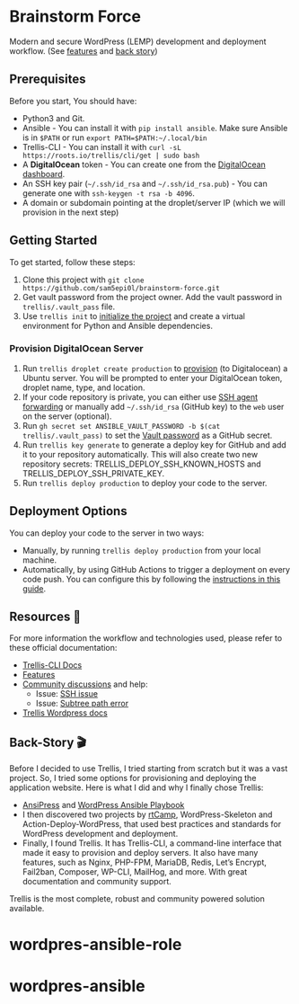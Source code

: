 # Brainstorm Force

Modern and secure WordPress (LEMP) development and deployment workflow. (See [features](https://roots.io/trellis/docs/installation/#why-use-trellis) and [back story](#back-story-))

## Prerequisites

Before you start, You should have:

- Python3 and Git.
- Ansible - You can install it with `pip install ansible`. Make sure Ansible is in `$PATH` or run `export PATH=$PATH:~/.local/bin`
- Trellis-CLI - You can install it with `curl -sL https://roots.io/trellis/cli/get | sudo bash`
- A **DigitalOcean** token - You can create one from the [DigitalOcean dashboard](https://cloud.digitalocean.com/account/api/tokens?i=838c5d).
- An SSH key pair (`~/.ssh/id_rsa` and `~/.ssh/id_rsa.pub`) - You can generate one with `ssh-keygen -t rsa -b 4096`.
- A domain or subdomain pointing at the droplet/server IP (which we will provision in the next step)

## Getting Started

To get started, follow these steps:

1. Clone this project with `git clone https://github.com/sam5epi0l/brainstorm-force.git`
2. Get vault password from the project owner. Add the vault password in `trellis/.vault_pass` file.
3. Use `trellis init` to [initialize the project](https://roots.io/trellis/docs/python/#trellis-cli-and-virtualenv) and create a virtual environment for Python and Ansible dependencies.

### Provision DigitalOcean Server

1. Run `trellis droplet create production` to [provision](https://roots.io/trellis/docs/deploy-to-digitalocean/) (to Digitalocean) a Ubuntu server. You will be prompted to enter your DigitalOcean token, droplet name, type, and location.
2. If your code repository is private, you can either use [SSH agent forwarding](https://docs.github.com/en/authentication/connecting-to-github-with-ssh/using-ssh-agent-forwarding) or manually add `~/.ssh/id_rsa` (GitHub key) to the `web` user on the server (optional).
3. Run `gh secret set ANSIBLE_VAULT_PASSWORD -b $(cat trellis/.vault_pass)` to set the [Vault password](https://roots.io/trellis/docs/vault/#vault) as a GitHub secret.
4. Run `trellis key generate` to generate a deploy key for GitHub and add it to your repository automatically. This will also create two new repository secrets: TRELLIS_DEPLOY_SSH_KNOWN_HOSTS and TRELLIS_DEPLOY_SSH_PRIVATE_KEY.
5. Run `trellis deploy production` to deploy your code to the server.

## Deployment Options

You can deploy your code to the server in two ways:

- Manually, by running `trellis deploy production` from your local machine.
- Automatically, by using GitHub Actions to trigger a deployment on every code push. You can configure this by following the [instructions in this guide](https://roots.io/trellis/docs/deploy-with-github-actions/#deploying-trellis-wordpress-sites-with-github-actions).

## Resources 🔗

For more information the workflow and technologies used, please refer to these official documentation:

- [Trellis-CLI Docs](https://roots.io/trellis/docs/cli/)
- [Features](https://roots.io/trellis/docs/installation/)
- [Community discussions](https://discourse.roots.io/) and help:
	- Issue: [SSH issue](https://discourse.roots.io/t/trellis-ssh-unreachable-changed-false-unreachable-true-error/9682/4)
	- Issue: [Subtree path error](https://discourse.roots.io/t/deploying-remote-server-fails-with-repo-subtree-path-error/7061/2)
- [Trellis Wordpress docs](https://roots.io/trellis/docs/wordpress-sites/)


## Back-Story 🎬

Before I decided to use Trellis, I tried starting from scratch but it was a vast project. So, I tried some options for provisioning and deploying the application website. Here is what I did and why I finally chose Trellis:

- [AnsiPress](https://github.com/AnsiPress/AnsiPress/) and [WordPress Ansible Playbook](https://github.com/nerrad/wordpress-ansible-playbook/)
- I then discovered two projects by [rtCamp](http://rtcamp.com/), WordPress-Skeleton and Action-Deploy-WordPress, that used best practices and standards for WordPress development and deployment.
- Finally, I found Trellis. It has Trellis-CLI, a command-line interface that made it easy to provision and deploy servers. It also have many features, such as Nginx, PHP-FPM, MariaDB, Redis, Let’s Encrypt, Fail2ban, Composer, WP-CLI, MailHog, and more. With great documentation and community support.

Trellis is the most complete, robust and community powered solution available.
# wordpres-ansible-role
# wordpres-ansible
